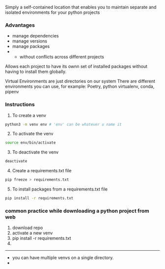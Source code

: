 Simply a self-contained location that enables you to maintain separate and isolated environments for your python projects

### Advantages
- manage dependencies
- manage versions
- manage packages
- * without conflicts across different projects

Allows each project to have its ownn set of installed packages without having to install them globally. 

Virtual Environments are just directories on our system
There are different environments you can use, for example: Poetry, python virtualenv, conda, pipenv

### Instructions
1. To create a venv
``` bash
python3 -m venv env # 'env' can be whatever u name it
```
2. To activate the venv
``` bash
source env/bin/activate
```
3. To deactivate the venv
``` bash
deactivate
```
4. Create a requirements.txt file
``` bash
pip freeze > requirements.txt
```
5. To install packages from a requirements.txt file
``` bash 
pip install -r requirements.txt
```

### common practice while downloading a python project from web

1. download repo
2. activate a new venv
3. pip install -r requirements.txt
4. 


---
- you can have multiple venvs on a single directory.
- 

